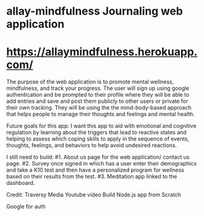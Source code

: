 # allay-mindfulness Journaling web application
# https://allaymindfulness.herokuapp.com/



The purpose of the web application is to promote mental wellness, mindfulness, and track your progress. The user will sign up using google authentication and be prompted to their profile where they will be able to add entries and save and post them publicly to other users or private for their own tracking. They will be using the the mind-body-based approach that helps people to manage their thoughts and feelings and mental health.


Future goals for this app:
I want this app to aid with emotional and cognitive regulation by learning about the triggers that lead to reactive states and helping to assess which coping skills to apply in the sequence of events, thoughts, feelings, and behaviors to help avoid undesired reactions.  


I still need to build:
#1. About us page for the web application/ contact us page.
#2. Survey once signed in which has a user enter their demographics and take a K10 test and then have a personalized program for wellness based on their results from the test.
#3. Meditation app linked to the dashboard.
 



Credit:
Traversy Media Youtube video Build Node.js app from Scratch

Google for auth

